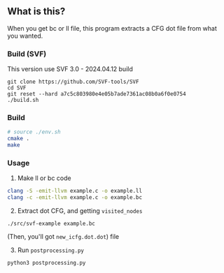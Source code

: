 ## What is this?

When you get bc or ll file, this program extracts a CFG dot file from what you wanted.

### Build (SVF)
This version use SVF 3.0 - 2024.04.12 build
```
git clone https://github.com/SVF-tools/SVF
cd SVF
git reset --hard a7c5c803980e4e05b7ade7361ac08b0a6f0e0754
./build.sh
```

### Build
```bash
# source ./env.sh
cmake .
make
```

### Usage

1. Make ll or bc code
```bash
clang -S -emit-llvm example.c -o example.ll
clang -c -emit-llvm example.c -o example.bc
```

2. Extract dot CFG, and getting `visited_nodes`
```
./src/svf-example example.bc
```

(Then, you'll got `new_icfg.dot.dot`) file

3. Run `postprocessing.py`
```
python3 postprocessing.py
```

